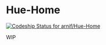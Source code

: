 # Hue-Home

[ ![Codeship Status for arnif/Hue-Home](https://codeship.com/projects/6f9014e0-fe7e-0132-cb98-2ad98d6b18d6/status?branch=master)](https://codeship.com/projects/88111)

WIP
